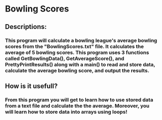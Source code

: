 # Bowling Scores
## Descriptions:
### This program will calculate a bowling league's average bowling scores from the "BowlingScores.txt" file. It calculates the average of 5 bowling scores. This program uses 3 functions called GetBowlingData(), GetAverageScore(), and PrettyPrintResults() along with a main() to read and store data, calculate the average bowling score, and output the results. 
## How is it usefull?
### From this program you will get to learn how to use stored data from a text file and calculate the the average. Moreover, you will learn how to store data into arrays using loops!
